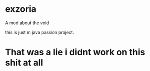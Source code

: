# exzoria
A mod about the void

this is just m java passion project.

<h1> That was a lie i didnt work on this shit at all  </h1>
